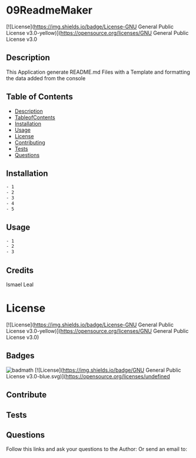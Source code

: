 # 09ReadmeMaker
[![License](https://img.shields.io/badge/License-GNU General Public License v3.0-yellow)](https://opensource.org/licenses/GNU General Public License v3.0
## Description 
 This Application generate README.md Files with a Template and formatting the data added from the console
 ## Table of Contents
 - [Description](#Description)
  - [TableofContents](#TableofContents)
 - [Installation](#Installation)
 - [Usage](#Usage)
 - [License](#Licens)
 - [Contributing](#Contributing)
 - [Tests](#Test)
 - [Questions](#Questions)
## Installation
 ```sh
- 1
- 2
- 3
- 4
- 5

 ``` 
 ## Usage
 ```sh
- 1
- 2
- 3

 ``` 
 ## Credits
 Ismael Leal
# License 
 [![License](https://img.shields.io/badge/License-GNU General Public License v3.0-yellow)](https://opensource.org/licenses/GNU General Public License v3.0)
## Badges
![badmath](https://img.shields.io/github/languages/top/lernantino/badmath)
 [![License](https://img.shields.io/badge/GNU General Public License v3.0-blue.svg)](https://opensource.org/licenses/undefined
 ## Contribute 
## Tests
  
## Questions
 Follow this links and ask your questions to the Author: [](https://gist.github.com/)
 Or send an email to: 